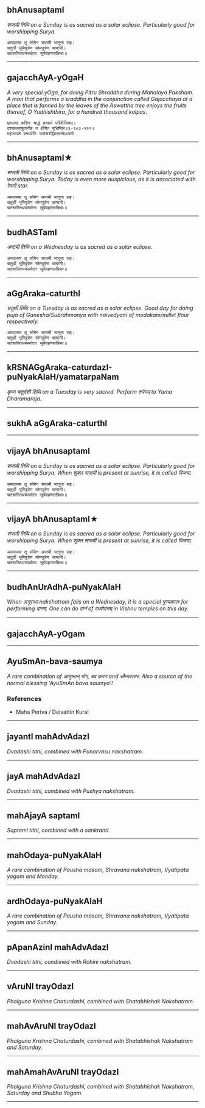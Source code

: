 ## bhAnusaptamI
_सप्तमी तिथि on a Sunday is as sacred as a solar eclipse. Particularly good for worshipping Surya._

```
अमावस्या तु सोमेन सप्तमी भानुना सह।
चतुर्थी भूमिपुत्रेण सोमपुत्रेण चाष्टमी।
चतस्रस्तिथयस्त्वेताः सूर्यग्रहणसन्निभाः॥
```

---
## gajacchAyA-yOgaH
_A very special yOga, for doing Pitru Shraddha during Mahalaya Paksham. A man that performs a sraddha in the conjunction called Gajacchaya at a place that is fanned by the leaves of the Aswattha tree enjoys the fruits thereof, O Yudhishthira, for a hundred thousand kalpas._

```
छायायां करिणः श्राद्धं तत्कर्म परिवीजितम्।
दशकल्पायुतानीह न क्षीयेत युधिष्ठिर॥३-२०३-१२१॥
महाभारते वनपर्वणि त्रयोत्तरद्विशततमेऽध्याये
```

---
## bhAnusaptamI★
_सप्तमी तिथि on a Sunday is as sacred as a solar eclipse. Particularly good for worshipping Surya. Today is even more auspicious, as it is associated with रेवती star._

```
अमावस्या तु सोमेन सप्तमी भानुना सह।
चतुर्थी भूमिपुत्रेण सोमपुत्रेण चाष्टमी।
चतस्रस्तिथयस्त्वेताः सूर्यग्रहणसन्निभाः॥
```

---
## budhASTamI
_अष्टमी तिथि on a Wednesday is as sacred as a solar eclipse._

```
अमावस्या तु सोमेन सप्तमी भानुना सह।
चतुर्थी भूमिपुत्रेण सोमपुत्रेण चाष्टमी।
चतस्रस्तिथयस्त्वेताः सूर्यग्रहणसन्निभाः॥
```

---
## aGgAraka-caturthI
_चतुर्थी तिथि on a Tuesday is as sacred as a solar eclipse. Good day for doing puja of Ganesha/Subrahmanya with naivedyam of modakam/millet flour respectively._

```
अमावस्या तु सोमेन सप्तमी भानुना सह।
चतुर्थी भूमिपुत्रेण सोमपुत्रेण चाष्टमी।
चतस्रस्तिथयस्त्वेताः सूर्यग्रहणसन्निभाः॥
```

---
## kRSNAGgAraka-caturdazI-puNyakAlaH/yamatarpaNam
_कृष्ण चतुर्दशी तिथि on a Tuesday is very sacred. Perform तर्पणम् to Yama Dharamaraja._

---
## sukhA aGgAraka-caturthI


---
## vijayA bhAnusaptamI
_सप्तमी तिथि on a Sunday is as sacred as a solar eclipse. Particularly good for worshipping Surya. When शुक्ल सप्तमी is present at sunrise, it is called विजया._

```
अमावस्या तु सोमेन सप्तमी भानुना सह।
चतुर्थी भूमिपुत्रेण सोमपुत्रेण चाष्टमी।
चतस्रस्तिथयस्त्वेताः सूर्यग्रहणसन्निभाः॥
```

---
## vijayA bhAnusaptamI★
_सप्तमी तिथि on a Sunday is as sacred as a solar eclipse. Particularly good for worshipping Surya. When शुक्ल सप्तमी is present at sunrise, it is called विजया._

```
अमावस्या तु सोमेन सप्तमी भानुना सह।
चतुर्थी भूमिपुत्रेण सोमपुत्रेण चाष्टमी।
चतस्रस्तिथयस्त्वेताः सूर्यग्रहणसन्निभाः॥
```

---
## budhAnUrAdhA-puNyakAlaH
_When अनूराधा nakshatram falls on a Wednesday, it is a special पुण्यकालः for performing दानम्. One can do दानं of दध्योदनम् in Vishnu temples on this day._

---
## gajacchAyA-yOgam


---
## AyuSmAn-bava-saumya
_A rare combination of आयुष्मान् योग, बव करण and सौम्यवासर. Also a source of the normal blessing 'AyuSmAn bava saumya'!_
### References
* Maha Periva / Deivattin Kural


---
## jayantI mahAdvAdazI
_Dvadashi tithi, combined with Punarvasu nakshatram._

---
## jayA mahAdvAdazI
_Dvadashi tithi, combined with Pushya nakshatram._

---
## mahAjayA saptamI
_Saptami tithi, combined with a sankranti._

---
## mahOdaya-puNyakAlaH
_A rare combination of Pausha masam, Shravana nakshatram, Vyatipata yogam and Monday._

---
## ardhOdaya-puNyakAlaH
_A rare combination of Pausha masam, Shravana nakshatram, Vyatipata yogam and Sunday._

---
## pApanAzinI mahAdvAdazI
_Dvadashi tithi, combined with Rohini nakshatram._

---
## vAruNI trayOdazI
_Phalguna Krishna Chaturdashi, combined with Shatabhishak Nakshatram._

---
## mahAvAruNI trayOdazI
_Phalguna Krishna Chaturdashi, combined with Shatabhishak Nakshatram and Saturday._

---
## mahAmahAvAruNI trayOdazI
_Phalguna Krishna Chaturdashi, combined with Shatabhishak Nakshatram, Saturday and Shubha Yogam._

---
